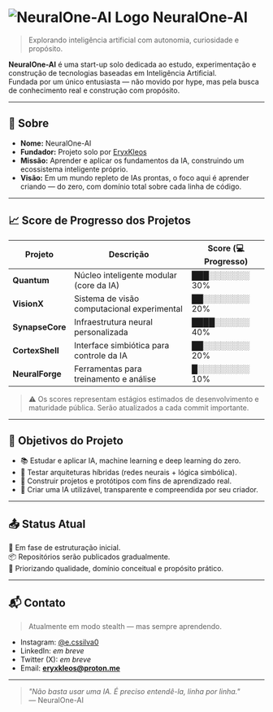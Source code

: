 # ![NeuralOne-AI Logo](https://via.placeholder.com/150) NeuralOne-AI

> Explorando inteligência artificial com autonomia, curiosidade e propósito.

**NeuralOne-AI** é uma start-up solo dedicada ao estudo, experimentação e construção de tecnologias baseadas em Inteligência Artificial.  
Fundada por um único entusiasta — não movido por hype, mas pela busca de conhecimento real e construção com propósito.

---

## 🧬 Sobre

- **Nome:** NeuralOne-AI  
- **Fundador:** Projeto solo por [EryxKleos](https://github.com/EryxKleos)  
- **Missão:** Aprender e aplicar os fundamentos da IA, construindo um ecossistema inteligente próprio.  
- **Visão:** Em um mundo repleto de IAs prontas, o foco aqui é aprender criando — do zero, com domínio total sobre cada linha de código.

---

## 📈 Score de Progresso dos Projetos

| Projeto          | Descrição                                           | Score (💻 Progresso) |
|------------------|-----------------------------------------------------|----------------------|
| **Quantum**       | Núcleo inteligente modular (core da IA)             | ███░░░░░░░ 30%        |
| **VisionX**       | Sistema de visão computacional experimental         | ██░░░░░░░░ 20%        |
| **SynapseCore**   | Infraestrutura neural personalizada                 | ████░░░░░░ 40%        |
| **CortexShell**   | Interface simbiótica para controle da IA            | ██░░░░░░░░ 20%        |
| **NeuralForge**   | Ferramentas para treinamento e análise              | █░░░░░░░░░ 10%        |

> ⚠️ Os scores representam estágios estimados de desenvolvimento e maturidade pública. Serão atualizados a cada commit importante.

---

## 🧭 Objetivos do Projeto

- 📚 Estudar e aplicar IA, machine learning e deep learning do zero.  
- 🧪 Testar arquiteturas híbridas (redes neurais + lógica simbólica).  
- 🔧 Construir projetos e protótipos com fins de aprendizado real.  
- 🧠 Criar uma IA utilizável, transparente e compreendida por seu criador.  

---

## 📤 Status Atual

🚧 Em fase de estruturação inicial.  
📦 Repositórios serão publicados gradualmente.  
🎯 Priorizando qualidade, domínio conceitual e propósito prático.

---

## 📬 Contato

> Atualmente em modo stealth — mas sempre aprendendo.

- Instagram: [@e.cssilva0](https://instagram.com/e.cssilva0)  
- LinkedIn: _em breve_  
- Twitter (X): _em breve_  
- Email: **eryxkleos@proton.me**

---

> _"Não basta usar uma IA. É preciso entendê-la, linha por linha."_  
> — NeuralOne-AI
